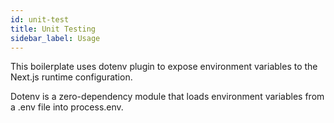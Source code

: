 ```yaml
---
id: unit-test
title: Unit Testing
sidebar_label: Usage
---
```


This boilerplate uses dotenv plugin to expose environment variables to the Next.js runtime configuration.

Dotenv is a zero-dependency module that loads environment variables from a .env file into process.env.



